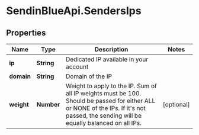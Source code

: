 # SendinBlueApi.SendersIps

## Properties
Name | Type | Description | Notes
------------ | ------------- | ------------- | -------------
**ip** | **String** | Dedicated IP available in your account | 
**domain** | **String** | Domain of the IP | 
**weight** | **Number** | Weight to apply to the IP. Sum of all IP weights must be 100. Should be passed for either ALL or NONE of the IPs. If it&#39;s not passed, the sending will be equally balanced on all IPs. | [optional] 


